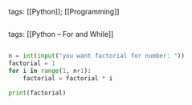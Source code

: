 tags:
[[Python]]; [[Programming]]

``` python


```
tags:
 [[Python – For and While]]

``` python

n = int(input("you want factorial for number: "))  
factorial = 1  
for i in range(1, n+1):  
    factorial = factorial * i  
  
print(factorial)

```
